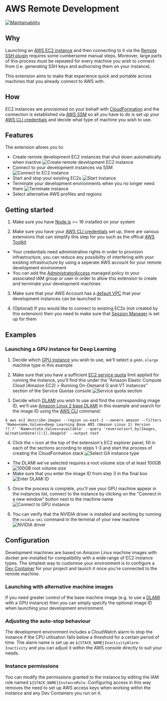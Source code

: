 # AWS Remote Development

[![Maintainability](https://api.codeclimate.com/v1/badges/53f17e26baec16b7dd69/maintainability)](https://codeclimate.com/github/jabrythehutt/awsrd/maintainability)

## Why

Launching an [AWS EC2 instance](https://docs.aws.amazon.com/AWSEC2/latest/UserGuide/EC2_GetStarted.html) and then connecting to it via the [Remote SSH plugin](https://code.visualstudio.com/docs/remote/ssh-tutorial) requires some cumbersome manual steps. Moreover, large parts of this process must be repeated for every machine you wish to connect from (i.e. generating SSH keys and authorising them on your instance).

This extension aims to make that experience quick and portable across machines that you already connect to AWS with.

## How

EC2 instances are provisioned on your behalf with [CloudFormation](https://aws.amazon.com/cloudformation/) and the connection is established via [AWS SSM](https://docs.aws.amazon.com/systems-manager/latest/userguide/ssm-agent.html) so all you have to do is set up your [AWS CLI credentials](https://docs.aws.amazon.com/cli/latest/userguide/cli-chap-configure.html) and decide what type of machine you wish to use.

## Features

The extension allows you to:

- Create remote development EC2 instances that shut down automatically when inactive
  ![Create remote development EC2 instance](./docs/create_instance.gif)
- Connect to your development instances via SSM
  ![Connect to EC2 instance](./docs/open_instance.gif)
- Start and stop your existing EC2s
  ![Start instance](./docs/start_instance.gif)
- Terminate your development environments when you no longer need them
  ![Terminate instance](./docs/terminate_instance.gif)
- Select alternative AWS profiles and regions

## Getting started

1. Make sure you have [Node.js](https://nodejs.org/en/download) >= 16 installed on your system

2. Make sure you have your [AWS CLI credentials](https://docs.aws.amazon.com/cli/latest/userguide/cli-chap-configure.html) set up, there are various extensions that can simplify this step for you such as the offical [AWS Toolkit](https://docs.aws.amazon.com/toolkit-for-vscode/latest/userguide/connect.html)

- Your credentials need administrative rights in order to provision infrastructure, you can reduce any possibility of interfering with your existing infrastructure by using a seperate AWS account for your remote development environment
- You can add the [AdministratorAccess](https://docs.aws.amazon.com/aws-managed-policy/latest/reference/AdministratorAccess.html) managed policy to your associated IAM group or user in order to allow this extension to create and terminate your development machines

3. Make sure that your AWS Account has a [default VPC](https://docs.aws.amazon.com/vpc/latest/userguide/default-vpc.html) that your development instances can be launched in

4. (Optional) If you would like to connect to existing EC2s (not created by this extension) then you need to make sure that [Session Manager](https://docs.aws.amazon.com/systems-manager/latest/userguide/session-manager-getting-started.html) is set up for them

## Examples

### Launching a GPU instance for Deep Learning

1. Decide which [GPU instance](https://docs.aws.amazon.com/dlami/latest/devguide/gpu.html) you wish to use, we'll select a `g4dn.xlarge` machine type in this example

2. Make sure that you have a sufficient [EC2 service quota](https://docs.aws.amazon.com/AWSEC2/latest/UserGuide/ec2-resource-limits.html) limit applied for running the instance, you'll find this under the "Amazon Elastic Compute Cloud (Amazon EC2) > Running On-Demand G and VT instances" section of the Service Quotas console
   ![Service quota section](./docs/service_quota_section.png)

3. Decide which [DLAMI](https://docs.aws.amazon.com/dlami/latest/devguide/appendix-ami-release-notes.html) you wish to use and find the corresponding image ID, we'll use [Amazon Linux 2 base DLAMI](https://aws.amazon.com/releasenotes/aws-deep-learning-base-ami-amazon-linux-2/) in this example and search for the image ID using the [AWS CLI](https://aws.amazon.com/cli/) command:

```
$ aws ec2 describe-images --region us-east-1 --owners amazon --filters 'Name=name,Values=Deep Learning Base AMI (Amazon Linux 2) Version ??.?' 'Name=state,Values=available' --query 'reverse(sort_by(Images, &CreationDate))[:1].ImageId' --output text
```

4. Click the `+` icon at the top of the extension's EC2 explorer panel, fill in each of the sections according to steps 1-3 and start the process of creating the CloudFormation stack
   ![Select G4 instance type](./docs/select_g4.png)

- The DLAMI we've selected requires a root volume size of at least 100GB
  ![100GB root volume size](./docs/100_root_volume.png)
- Make sure that you enter the image ID from step 3 in the final box
  ![Enter DLAMI ID](./docs/gpu_image_id.png)

5. Once the process is complete, you'll see your GPU machine appear in the instances list, connect to the instance by clicking on the "Connect in a new window" button next to the machine name
   ![Connect to GPU instance](./docs/connect_to_gpu_instance.png)

6. You can verify that the NVIDIA driver is installed and working by running the `nvidia-smi` command in the terminal of your new machine
   ![NVIDIA driver](./docs/gpu_instance_driver.png)

## Configuration

Development machines are based on Amazon Linux machine images with docker pre-installed for compatibility with a wide range of EC2 instance types. The simplest way to customise your environment is to configure a [Dev Container](https://code.visualstudio.com/docs/devcontainers/containers) for your project and launch it once you're connected to the remote machine.

### Launching with alternative machine images

If you need greater control of the base machine image (e.g. to use a [DLAMI](https://docs.aws.amazon.com/dlami/latest/devguide/what-is-dlami.html) with a GPU instance) then you can simply specify the optional image ID when launching your development environment.

### Adjusting the auto-stop behaviour

The development environment includes a CloudWatch alarm to stop the instance if the CPU utilisation falls below a threshold for a certain period of time. The alarm name is set up as `${STACK_NAME}InactivityAlarm-Inactivity` and you can adjust it within the AWS console directly to suit your needs.

### Instance permissions

You can modify the permissions granted to the instance by editing the IAM role named `${STACK_NAME}InstanceRole`. Configuring access in this way removes the need to set up AWS access keys when working within the instance and any Dev Containers you run on it.
